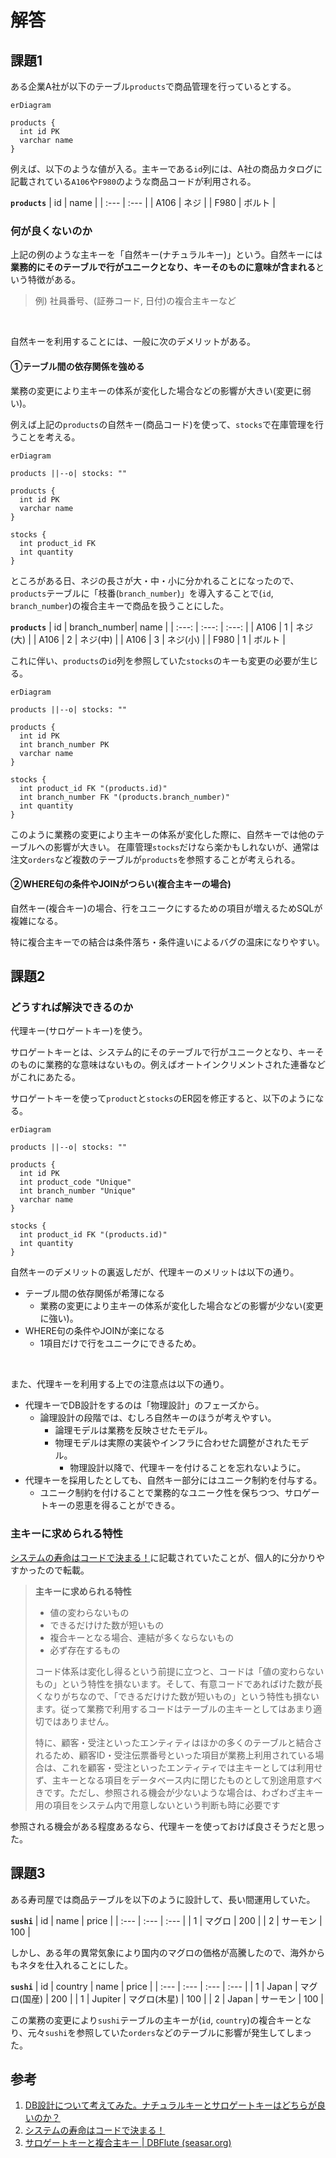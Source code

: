 # 解答
## 課題1

ある企業A社が以下のテーブル`products`で商品管理を行っているとする。

```mermaid
erDiagram

products {
  int id PK
  varchar name
}
```

例えば、以下のような値が入る。主キーである`id`列には、A社の商品カタログに記載されている`A106`や`F980`のような商品コードが利用される。

**`products`**
| id | name |
| :--- | :--- |
| A106 | ネジ |
| F980 | ボルト |

### 何が良くないのか

上記の例のような主キーを「自然キー(ナチュラルキー)」という。自然キーには**業務的にそのテーブルで行がユニークとなり、キーそのものに意味が含まれる**という特徴がある。

> 例) 社員番号、(証券コード, 日付)の複合主キーなど

<br />

自然キーを利用することには、一般に次のデメリットがある。

#### ①テーブル間の依存関係を強める
業務の変更により主キーの体系が変化した場合などの影響が大きい(変更に弱い)。

例えば上記の`products`の自然キー(商品コード)を使って、`stocks`で在庫管理を行うことを考える。

```mermaid
erDiagram

products ||--o| stocks: ""

products {
  int id PK
  varchar name
}

stocks {
  int product_id FK
  int quantity
}
```

ところがある日、ネジの長さが大・中・小に分かれることになったので、`products`テーブルに「枝番(`branch_number`)」を導入することで(`id`, `branch_number`)の複合主キーで商品を扱うことにした。

**`products`**
| id | branch_number| name |
| :---: | :---: | :---: |
| A106 | 1 | ネジ(大) |
| A106 | 2 | ネジ(中) |
| A106 | 3 | ネジ(小) |
| F980 | 1 | ボルト |

これに伴い、`products`の`id`列を参照していた`stocks`のキーも変更の必要が生じる。

```mermaid
erDiagram

products ||--o| stocks: ""

products {
  int id PK
  int branch_number PK
  varchar name
}

stocks {
  int product_id FK "(products.id)"
  int branch_number FK "(products.branch_number)"
  int quantity
}
```

このように業務の変更により主キーの体系が変化した際に、自然キーでは他のテーブルへの影響が大きい。
在庫管理`stocks`だけなら楽かもしれないが、通常は注文`orders`など複数のテーブルが`products`を参照することが考えられる。

#### ②WHERE句の条件やJOINがつらい(複合主キーの場合)
   
自然キー(複合キー)の場合、行をユニークにするための項目が増えるためSQLが複雑になる。

特に複合主キーでの結合は条件落ち・条件違いによるバグの温床になりやすい。

## 課題2
### どうすれば解決できるのか

代理キー(サロゲートキー)を使う。

サロゲートキーとは、システム的にそのテーブルで行がユニークとなり、キーそのものに業務的な意味はないもの。例えばオートインクリメントされた連番などがこれにあたる。

サロゲートキーを使って`product`と`stocks`のER図を修正すると、以下のようになる。

```mermaid
erDiagram

products ||--o| stocks: ""

products {
  int id PK
  int product_code "Unique"
  int branch_number "Unique"
  varchar name
}

stocks {
  int product_id FK "(products.id)"
  int quantity
}
```

自然キーのデメリットの裏返しだが、代理キーのメリットは以下の通り。
- テーブル間の依存関係が希薄になる
  - 業務の変更により主キーの体系が変化した場合などの影響が少ない(変更に強い)。
- WHERE句の条件やJOINが楽になる
  - 1項目だけで行をユニークにできるため。

<br />

また、代理キーを利用する上での注意点は以下の通り。

- 代理キーでDB設計をするのは「物理設計」のフェーズから。
    - 論理設計の段階では、むしろ自然キーのほうが考えやすい。
        - 論理モデルは業務を反映させたモデル。
        - 物理モデルは実際の実装やインフラに合わせた調整がされたモデル。
            - 物理設計以降で、代理キーを付けることを忘れないように。
- 代理キーを採用したとしても、自然キー部分にはユニーク制約を付与する。
    - ユニーク制約を付けることで業務的なユニーク性を保ちつつ、サロゲートキーの恩恵を得ることができる。

### 主キーに求められる特性

[システムの寿命はコードで決まる！](https://atmarkit.itmedia.co.jp/ait/articles/0606/08/news124_3.html)に記載されていたことが、個人的に分かりやすかったので転載。

> **主キーに求められる特性**
> - 値の変わらないもの
> - できるだけけた数が短いもの
> - 複合キーとなる場合、連結が多くならないもの
> - 必ず存在するもの
> 
> コード体系は変化し得るという前提に立つと、コードは「値の変わらないもの」という特性を損ないます。そして、有意コードであればけた数が長くなりがちなので、「できるだけけた数が短いもの」という特性も損ないます。従って業務で利用するコードはテーブルの主キーとしてはあまり適切ではありません。
> 
> 特に、顧客・受注といったエンティティはほかの多くのテーブルと結合されるため、顧客ID・受注伝票番号といった項目が業務上利用されている場合は、これを顧客・受注といったエンティティでは主キーとしては利用せず、主キーとなる項目をデータベース内に閉じたものとして別途用意すべきです。ただし、参照される機会が少ないような場合は、わざわざ主キー用の項目をシステム内で用意しないという判断も時に必要です

参照される機会がある程度あるなら、代理キーを使っておけば良さそうだと思った。

## 課題3

ある寿司屋では商品テーブルを以下のように設計して、長い間運用していた。

**`sushi`**
| id | name | price |
| :--- | :--- | :--- |
| 1 | マグロ | 200 |
| 2 | サーモン | 100 |

しかし、ある年の異常気象により国内のマグロの価格が高騰したので、海外からもネタを仕入れることにした。

**`sushi`**
| id | country | name | price |
| :--- | :--- | :--- | :--- |
| 1 | Japan | マグロ(国産) | 200 |
| 1 | Jupiter | マグロ(木星) | 100 |
| 2 | Japan | サーモン | 100 |

この業務の変更により`sushi`テーブルの主キーが(`id`, `country`)の複合キーとなり、元々`sushi`を参照していた`orders`などのテーブルに影響が発生してしまった。

## 参考

1. [DB設計について考えてみた。ナチュラルキーとサロゲートキーはどちらが良いのか？](https://amg-solution.jp/blog/8980)
2. [システムの寿命はコードで決まる！](https://atmarkit.itmedia.co.jp/ait/articles/0606/08/news124_3.html)
3. [サロゲートキーと複合主キー | DBFlute (seasar.org)](http://dbflute.seasar.org/ja/manual/topic/dbdesign/surrogatekey.html)